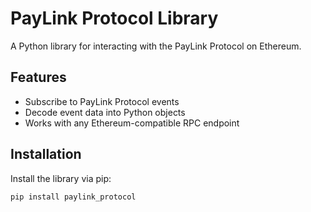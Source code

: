 # PayLink Protocol Library

A Python library for interacting with the PayLink Protocol on Ethereum.

## Features

- Subscribe to PayLink Protocol events
- Decode event data into Python objects
- Works with any Ethereum-compatible RPC endpoint

## Installation

Install the library via pip:

```bash
pip install paylink_protocol
